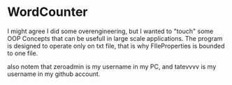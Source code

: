 # WordCounter

I might agree I did some overengineering, but I wanted to "touch" some OOP Concepts that can be usefull in large scale applications.
The program is designed to operate only on txt file, that is why FIleProperties is bounded to one file.


also notem that zeroadmin is my username in my PC, and tatevvvv is my username in my github account.
